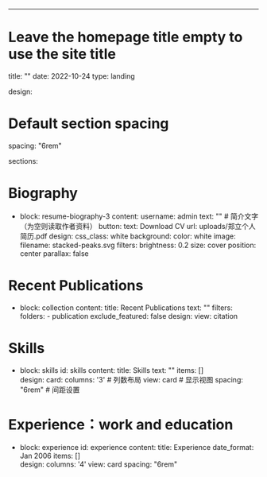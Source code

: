 ---
# Leave the homepage title empty to use the site title
title: ""
date: 2022-10-24
type: landing

design:
  # Default section spacing
  spacing: "6rem"

sections:
  # Biography
  - block: resume-biography-3
    content:
      username: admin
      text: ""      # 简介文字（为空则读取作者资料）
      button:
        text: Download CV
        url: uploads/郑立个人简历.pdf
    design:
      css_class: white
      background:
        color: white
        image:
          filename: stacked-peaks.svg
          filters:
            brightness: 0.2
          size: cover
          position: center
          parallax: false
  # Recent Publications
  - block: collection
    content:
      title: Recent Publications
      text: ""
      filters:
        folders:
          - publication
        exclude_featured: false
    design:
      view: citation
  # Skills
  - block: skills
    id: skills
    content:
      title: Skills
      text: ""
      items: []  
    design:
      card:
        columns: '3'  # 列数布局
        view: card    # 显示视图
        spacing: "6rem"  # 间距设置
  # Experience：work and education
  - block: experience
    id: experience
    content:
      title: Experience
      date_format: Jan 2006
      items: []  
    design:
      columns: '4'
      view: card
      spacing: "6rem"
